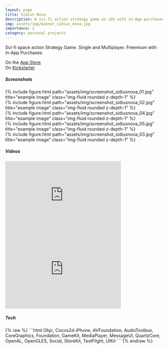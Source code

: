 ```yaml
---
layout: page
title: Sidius Nova
description: A sci-fi action strategy game on iOS with in-App purchases
img: assets/img/banner_sidius_nova.jpg
importance: 1
category: personal projects
---
```


Sci-fi space action Strategy Game. Single and Multiplayer. Freemium with in-App Purchases.

On the <a href="https://apps.apple.com/us/app/sidius-nova/id585665931" target="_blank">App Store</a><br>
<span class="hidden-light-inline"> On <a href="https://www.kickstarter.com/projects/sidiusnova/sidius-nova-deep-space-strategy-for-ios" target="_blank">Kickstarter</a></span>


<h5>Screenshots</h5>
<div class="row">
    <div class="col-sm mt-3 mt-md-0">
        {% include figure.html path="assets/img/screenshot_sidiusnova_01.jpg" title="example image" class="img-fluid rounded z-depth-1" %}
    </div>
    <div class="col-sm mt-3 mt-md-0">
        {% include figure.html path="assets/img/screenshot_sidiusnova_02.jpg" title="example image" class="img-fluid rounded z-depth-1" %}
    </div>
</div>
<div class="row">
    <div class="col-sm mt-3 mt-md-0">
        {% include figure.html path="assets/img/screenshot_sidiusnova_04.jpg" title="example image" class="img-fluid rounded z-depth-1" %}
    </div>
    <div class="col-sm mt-3 mt-md-0">
        {% include figure.html path="assets/img/screenshot_sidiusnova_05.jpg" title="example image" class="img-fluid rounded z-depth-1" %}
    </div>
    <div class="col-sm mt-3 mt-md-0">
        {% include figure.html path="assets/img/screenshot_sidiusnova_03.jpg" title="example image" class="img-fluid rounded z-depth-1" %}
    </div>
</div>
<h5 class="hidden-light">Videos</h5>
<div class="row">
    <div class="col-sm mt-3 mt-md-0 hidden-light-inline">
        <iframe width="370" height="236" src="https://www.youtube.com/embed/j_v9iwmb5zI" title="YouTube video player" frameborder="0" allow="accelerometer; autoplay; clipboard-write; encrypted-media; gyroscope; picture-in-picture" allowfullscreen></iframe>
    </div>
    <div class="col-sm mt-3 mt-md-0 hidden-light-inline">
        <iframe width="370" height="236" src="https://www.youtube.com/embed/DXRfsUoDyJg" title="YouTube video player" frameborder="0" allow="accelerometer; autoplay; clipboard-write; encrypted-media; gyroscope; picture-in-picture" allowfullscreen></iframe>
    </div>
</div>
<h5>Tech</h5>
{% raw %}
```html
Objc, Cocos2d-iPhone, AVFoundation, AudioToolbox, 
CoreGraphics, Foundation, GameKit, MediaPlayer, MessageUI, 
QuartzCore, OpenAL, OpenGLES, Social, StoreKit, TestFlight, UIKit
```
{% endraw %}
